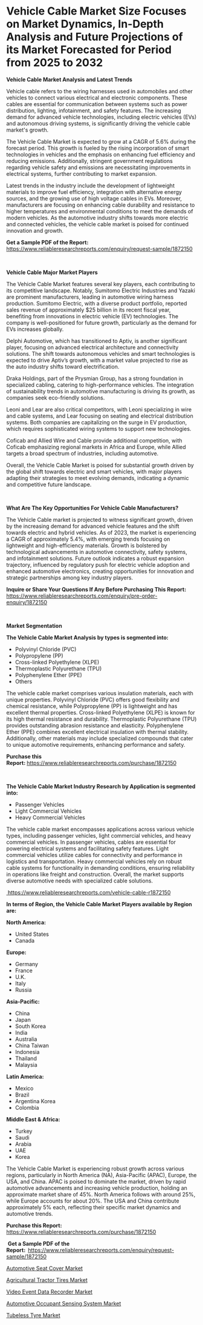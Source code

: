 <p><h1>Vehicle Cable Market Size Focuses on Market Dynamics, In-Depth Analysis and Future Projections of its Market Forecasted for Period from 2025 to 2032</h1></p><p><strong>Vehicle Cable Market Analysis and Latest Trends</strong></p>
<p><p>Vehicle cable refers to the wiring harnesses used in automobiles and other vehicles to connect various electrical and electronic components. These cables are essential for communication between systems such as power distribution, lighting, infotainment, and safety features. The increasing demand for advanced vehicle technologies, including electric vehicles (EVs) and autonomous driving systems, is significantly driving the vehicle cable market's growth.</p><p>The Vehicle Cable Market is expected to grow at a CAGR of 5.6% during the forecast period. This growth is fueled by the rising incorporation of smart technologies in vehicles and the emphasis on enhancing fuel efficiency and reducing emissions. Additionally, stringent government regulations regarding vehicle safety and emissions are necessitating improvements in electrical systems, further contributing to market expansion. </p><p>Latest trends in the industry include the development of lightweight materials to improve fuel efficiency, integration with alternative energy sources, and the growing use of high voltage cables in EVs. Moreover, manufacturers are focusing on enhancing cable durability and resistance to higher temperatures and environmental conditions to meet the demands of modern vehicles. As the automotive industry shifts towards more electric and connected vehicles, the vehicle cable market is poised for continued innovation and growth.</p></p>
<p><strong>Get a Sample PDF of the Report:&nbsp;</strong> <a href="https://www.reliableresearchreports.com/enquiry/request-sample/1872150?utm_campaign=11&utm_medium=2&utm_source=Github&utm_content=ia&utm_term=30032025&utm_id=vehicle-cable">https://www.reliableresearchreports.com/enquiry/request-sample/1872150</a></p>
<p>&nbsp;</p>
<p><strong>Vehicle Cable Major Market Players</strong></p>
<p><p>The Vehicle Cable Market features several key players, each contributing to its competitive landscape. Notably, Sumitomo Electric Industries and Yazaki are prominent manufacturers, leading in automotive wiring harness production. Sumitomo Electric, with a diverse product portfolio, reported sales revenue of approximately $25 billion in its recent fiscal year, benefiting from innovations in electric vehicle (EV) technologies. The company is well-positioned for future growth, particularly as the demand for EVs increases globally.</p><p>Delphi Automotive, which has transitioned to Aptiv, is another significant player, focusing on advanced electrical architecture and connectivity solutions. The shift towards autonomous vehicles and smart technologies is expected to drive Aptiv’s growth, with a market value projected to rise as the auto industry shifts toward electrification.</p><p>Draka Holdings, part of the Prysmian Group, has a strong foundation in specialized cabling, catering to high-performance vehicles. The integration of sustainability trends in automotive manufacturing is driving its growth, as companies seek eco-friendly solutions.</p><p>Leoni and Lear are also critical competitors, with Leoni specializing in wire and cable systems, and Lear focusing on seating and electrical distribution systems. Both companies are capitalizing on the surge in EV production, which requires sophisticated wiring systems to support new technologies.</p><p>Coficab and Allied Wire and Cable provide additional competition, with Coficab emphasizing regional markets in Africa and Europe, while Allied targets a broad spectrum of industries, including automotive.</p><p>Overall, the Vehicle Cable Market is poised for substantial growth driven by the global shift towards electric and smart vehicles, with major players adapting their strategies to meet evolving demands, indicating a dynamic and competitive future landscape.</p></p>
<p>&nbsp;</p>
<p><strong>What Are The Key Opportunities For Vehicle Cable Manufacturers?</strong></p>
<p><p>The Vehicle Cable market is projected to witness significant growth, driven by the increasing demand for advanced vehicle features and the shift towards electric and hybrid vehicles. As of 2023, the market is experiencing a CAGR of approximately 5.4%, with emerging trends focusing on lightweight and high-efficiency materials. Growth is bolstered by technological advancements in automotive connectivity, safety systems, and infotainment solutions. Future outlook indicates a robust expansion trajectory, influenced by regulatory push for electric vehicle adoption and enhanced automotive electronics, creating opportunities for innovation and strategic partnerships among key industry players.</p></p>
<p><strong>Inquire or Share Your Questions If Any Before Purchasing This Report:</strong> <a href="https://www.reliableresearchreports.com/enquiry/pre-order-enquiry/1872150?utm_campaign=11&utm_medium=2&utm_source=Github&utm_content=ia&utm_term=30032025&utm_id=vehicle-cable">https://www.reliableresearchreports.com/enquiry/pre-order-enquiry/1872150</a></p>
<p>&nbsp;</p>
<p><strong>Market Segmentation</strong></p>
<p><strong>The Vehicle Cable Market Analysis by types is segmented into:</strong></p>
<p><ul><li>Polyvinyl Chloride (PVC)</li><li>Polypropylene (PP)</li><li>Cross-linked Polyethylene (XLPE)</li><li>Thermoplastic Polyurethane (TPU)</li><li>Polyphenylene Ether (PPE)</li><li>Others</li></ul></p>
<p><p>The vehicle cable market comprises various insulation materials, each with unique properties. Polyvinyl Chloride (PVC) offers good flexibility and chemical resistance, while Polypropylene (PP) is lightweight and has excellent thermal properties. Cross-linked Polyethylene (XLPE) is known for its high thermal resistance and durability. Thermoplastic Polyurethane (TPU) provides outstanding abrasion resistance and elasticity. Polyphenylene Ether (PPE) combines excellent electrical insulation with thermal stability. Additionally, other materials may include specialized compounds that cater to unique automotive requirements, enhancing performance and safety.</p></p>
<p><strong>Purchase this Report:&nbsp;</strong><a href="https://www.reliableresearchreports.com/purchase/1872150?utm_campaign=11&utm_medium=2&utm_source=Github&utm_content=ia&utm_term=30032025&utm_id=vehicle-cable">https://www.reliableresearchreports.com/purchase/1872150</a></p>
<p>&nbsp;</p>
<p><strong>The Vehicle Cable Market Industry Research by Application is segmented into:</strong></p>
<p><ul><li>Passenger Vehicles</li><li>Light Commercial Vehicles</li><li>Heavy Commercial Vehicles</li></ul></p>
<p><p>The vehicle cable market encompasses applications across various vehicle types, including passenger vehicles, light commercial vehicles, and heavy commercial vehicles. In passenger vehicles, cables are essential for powering electrical systems and facilitating safety features. Light commercial vehicles utilize cables for connectivity and performance in logistics and transportation. Heavy commercial vehicles rely on robust cable systems for functionality in demanding conditions, ensuring reliability in operations like freight and construction. Overall, the market supports diverse automotive needs with specialized cable solutions.</p></p>
<p><a href="https://www.reliableresearchreports.com/vehicle-cable-r1872150?utm_campaign=11&utm_medium=2&utm_source=Github&utm_content=ia&utm_term=30032025&utm_id=vehicle-cable">&nbsp;https://www.reliableresearchreports.com/vehicle-cable-r1872150</a></p>
<p><strong>In terms of Region, the Vehicle Cable Market Players available by Region are:</strong></p>
<p>
    <p> <strong> North America: </strong>
        <ul>
            <li>United States</li>
            <li>Canada</li>
        </ul>
        </p> 
    <p> <strong> Europe: </strong>
        <ul>
            <li>Germany</li>
            <li>France</li>
            <li>U.K.</li>
            <li>Italy</li>
            <li>Russia</li>
        </ul>
        </p> 
    <p> <strong> Asia-Pacific: </strong>
        <ul>
            <li>China</li>
            <li>Japan</li>
            <li>South Korea</li>
            <li>India</li>
            <li>Australia</li>
            <li>China Taiwan</li>
            <li>Indonesia</li>
            <li>Thailand</li>
            <li>Malaysia</li>
        </ul>
        </p> 
    <p> <strong> Latin America: </strong>
        <ul>
            <li>Mexico</li>
            <li>Brazil</li>
            <li>Argentina Korea</li>
            <li>Colombia</li>
        </ul>
        </p> 
    <p> <strong> Middle East & Africa: </strong>
        <ul>
            <li>Turkey</li>
            <li>Saudi</li>
            <li>Arabia</li>
            <li>UAE</li>
            <li>Korea</li>
        </ul>
    </p>
    </p>
<p><p>The Vehicle Cable Market is experiencing robust growth across various regions, particularly in North America (NA), Asia-Pacific (APAC), Europe, the USA, and China. APAC is poised to dominate the market, driven by rapid automotive advancements and increasing vehicle production, holding an approximate market share of 45%. North America follows with around 25%, while Europe accounts for about 20%. The USA and China contribute approximately 5% each, reflecting their specific market dynamics and automotive trends.</p></p>
<p><strong>Purchase this Report: </strong><a href="https://www.reliableresearchreports.com/purchase/1872150?utm_campaign=11&utm_medium=2&utm_source=Github&utm_content=ia&utm_term=30032025&utm_id=vehicle-cable">https://www.reliableresearchreports.com/purchase/1872150</a></p>
<p>&nbsp;<strong>Get a Sample PDF of the Report:&nbsp;&nbsp;</strong><a href="https://www.reliableresearchreports.com/enquiry/request-sample/1872150?utm_campaign=11&utm_medium=2&utm_source=Github&utm_content=ia&utm_term=30032025&utm_id=vehicle-cable">https://www.reliableresearchreports.com/enquiry/request-sample/1872150</a></p>
<p><strong></strong></p>
<p><p><a href="https://github.com/steegwajma22/Market-Research-Report-List-1/blob/main/automotive-seat-cover-market.md?utm_campaign=11&utm_medium=2&utm_source=Github&utm_content=ia&utm_term=30032025&utm_id=vehicle-cable">Automotive Seat Cover Market</a></p><p><a href="https://github.com/nagateyisu29/Market-Research-Report-List-1/blob/main/agricultural-tractor-tires-market.md?utm_campaign=11&utm_medium=2&utm_source=Github&utm_content=ia&utm_term=30032025&utm_id=vehicle-cable">Agricultural Tractor Tires Market</a></p><p><a href="https://github.com/rokiahgrendy/Market-Research-Report-List-1/blob/main/video-event-data-recorder-market.md?utm_campaign=11&utm_medium=2&utm_source=Github&utm_content=ia&utm_term=30032025&utm_id=vehicle-cable">Video Event Data Recorder Market</a></p><p><a href="https://github.com/kaniselway4c/Market-Research-Report-List-1/blob/main/automotive-occupant-sensing-system-market.md?utm_campaign=11&utm_medium=2&utm_source=Github&utm_content=ia&utm_term=30032025&utm_id=vehicle-cable">Automotive Occupant Sensing System Market</a></p><p><a href="https://github.com/rubiogruis0p/Market-Research-Report-List-1/blob/main/tubeless-tyre-market.md?utm_campaign=11&utm_medium=2&utm_source=Github&utm_content=ia&utm_term=30032025&utm_id=vehicle-cable">Tubeless Tyre Market</a></p></p>